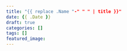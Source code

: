 ```yaml
---
title: "{{ replace .Name "-" " " | title }}"
date: {{ .Date }}
draft: true
categories: []
tags: []
featured_image:
---
```


